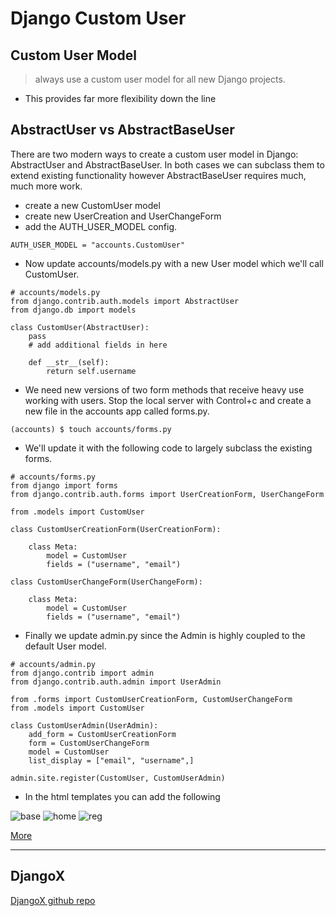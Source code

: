 # Django Custom User
## Custom User Model
> always use a custom user model for all new Django projects.
- This provides far more flexibility down the line

## AbstractUser vs AbstractBaseUser
There are two modern ways to create a custom user model in Django: AbstractUser and AbstractBaseUser. In both cases we can subclass them to extend existing functionality however AbstractBaseUser requires much, much more work. 

- create a new CustomUser model
- create new UserCreation and UserChangeForm
- add the AUTH_USER_MODEL config.

```
AUTH_USER_MODEL = "accounts.CustomUser"
```

- Now update accounts/models.py with a new User model which we'll call CustomUser.

```
# accounts/models.py
from django.contrib.auth.models import AbstractUser
from django.db import models

class CustomUser(AbstractUser):
    pass
    # add additional fields in here

    def __str__(self):
        return self.username
```

- We need new versions of two form methods that receive heavy use working with users. Stop the local server with Control+c and create a new file in the accounts app called forms.py.

```(accounts) $ touch accounts/forms.py```

- We'll update it with the following code to largely subclass the existing forms.

```
# accounts/forms.py
from django import forms
from django.contrib.auth.forms import UserCreationForm, UserChangeForm

from .models import CustomUser

class CustomUserCreationForm(UserCreationForm):

    class Meta:
        model = CustomUser
        fields = ("username", "email")

class CustomUserChangeForm(UserChangeForm):

    class Meta:
        model = CustomUser
        fields = ("username", "email")
```

- Finally we update admin.py since the Admin is highly coupled to the default User model.

```
# accounts/admin.py
from django.contrib import admin
from django.contrib.auth.admin import UserAdmin

from .forms import CustomUserCreationForm, CustomUserChangeForm
from .models import CustomUser

class CustomUserAdmin(UserAdmin):
    add_form = CustomUserCreationForm
    form = CustomUserChangeForm
    model = CustomUser
    list_display = ["email", "username",]

admin.site.register(CustomUser, CustomUserAdmin)
```

- In the html templates you can add the following

![base](https://user-images.githubusercontent.com/97671741/168607050-c8eba236-1d06-4011-8dd1-8582832320cd.PNG)
![home](https://user-images.githubusercontent.com/97671741/168607098-4a794328-7bc0-496e-8f18-a67a33c028d0.PNG)
![reg](https://user-images.githubusercontent.com/97671741/168607123-afdbac0e-246d-4f05-8898-e5a5a197eebd.PNG)





[More](https://learndjango.com/tutorials/django-custom-user-model)
_____________
## DjangoX
[DjangoX github repo](https://github.com/wsvincent/djangox)



